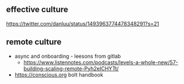 
## effective culture

https://twitter.com/danluu/status/1493963774478348291?s=21


## remote culture

- async and onboarding - leesons from gitlab
	- https://www.listennotes.com/podcasts/levels-a-whole-new/57-building-scaling-remote-Pyh2eICHYTt/
- https://conscious.org bolt handbook